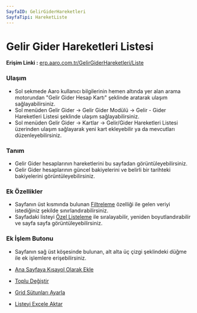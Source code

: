 ```yaml
---
SayfaID: GelirGiderHareketleri
SayfaTipi: HareketListe
---
```


# Gelir Gider Hareketleri Listesi

**Erişim Linki :** [erp.aaro.com.tr/GelirGiderHareketleri/Liste](erp.aaro.com.tr/GelirGiderHareketleri/Liste)

### Ulaşım 

- Sol sekmede Aaro kullanıcı bilgilerinin hemen altında yer alan arama motorundan "Gelir Gider Hesap Kartı" şeklinde aratarak ulaşım sağlayabilirsiniz.
- Sol menüden Gelir Gider -> Gelir Gider Modülü -> Gelir - Gider Hareketleri Listesi şeklinde ulaşım sağlayabilirsiniz. 
- Sol menüden Gelir Gider -> Kartlar -> Gelir/Gider Hareketleri Listesi üzerinden ulaşım sağlayarak yeni kart ekleyebilir ya da mevcutları düzenleyebilirsiniz.

### Tanım 

- Gelir Gider hesaplarının hareketlerini bu sayfadan görüntüleyebilirsiniz.
- Gelir Gider hesaplarının güncel bakiyelerini ve belirli bir tarihteki bakiyelerini görüntüleyebilirsiniz.

### Ek Özellikler 

- Sayfanın üst kısmında bulunan [Filtreleme](../TemelOzellikler/SayfaKisitlari.md) özelliği ile gelen veriyi istediğiniz şekilde sınırlandırabilirsiniz.
- Sayfadaki listeyi [Özel Listeleme](../TemelOzellikler/ListeNesnesi.md) ile sıralayabilir, yeniden boyutlandırabilir ve sayfa sayfa görüntüleyebilirsiniz.

### Ek İşlem Butonu

- Sayfanın sağ üst köşesinde bulunan, alt alta üç çizgi şeklindeki düğme ile ek işlemlere erişebilirsiniz.








- [Ana Sayfaya Kısayol Olarak Ekle](../TemelOzellikler/KisaYollaraEkleme.md)
- [Toplu Değiştir](../TemelOzellikler/TopluDegistir.md)
- [Grid Sütunları Ayarla](../TemelOzellikler/GridSutunAyarlari.md)
- [Listeyi Excele Aktar](../TemelOzellikler/ListeyiExceleAktar.md)

